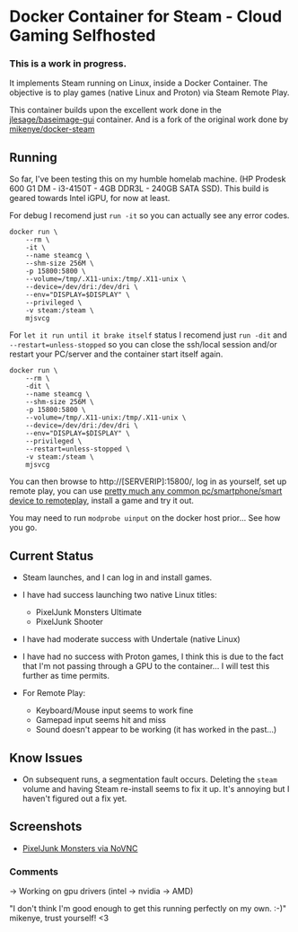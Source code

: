 # Docker Container for Steam - Cloud Gaming Selfhosted
### This is a work in progress.

It implements Steam running on Linux, inside a Docker Container.
The objective is to play games (native Linux and Proton) via Steam Remote Play.

This container builds upon the excellent work done in the [jlesage/baseimage-gui](https://hub.docker.com/r/jlesage/baseimage-gui) container.
And is a fork of the original work done by [mikenye/docker-steam](https://github.com/mikenye/docker-steam)

## Running

So far, I've been testing this on my humble homelab machine.
(HP Prodesk 600 G1 DM - i3-4150T - 4GB DDR3L - 240GB SATA SSD).
This build is geared towards Intel iGPU, for now at least.


For debug I recomend just `run -it` so you can actually see any error codes.
```
docker run \
    --rm \
    -it \
    --name steamcg \
    --shm-size 256M \
    -p 15800:5800 \
    --volume=/tmp/.X11-unix:/tmp/.X11-unix \
    --device=/dev/dri:/dev/dri \
    --env="DISPLAY=$DISPLAY" \
    --privileged \
    -v steam:/steam \
    mjsvcg
```
For `let it run until it brake itself` status I recomend just `run -dit` and `--restart=unless-stopped` so you can close the ssh/local session and/or restart your PC/server and the container start itself again.

```
docker run \
    --rm \
    -dit \
    --name steamcg \
    --shm-size 256M \
    -p 15800:5800 \
    --volume=/tmp/.X11-unix:/tmp/.X11-unix \
    --device=/dev/dri:/dev/dri \
    --env="DISPLAY=$DISPLAY" \
    --privileged \
    --restart=unless-stopped \
    -v steam:/steam \
    mjsvcg
```

You can then browse to http://[SERVERIP]:15800/, log in as yourself, set up remote play, you can use [pretty much any common pc/smartphone/smart device to remoteplay](https://store.steampowered.com/remoteplay), install a game and try it out.

You may need to run `modprobe uinput` on the docker host prior... See how you go.

## Current Status

* Steam launches, and I can log in and install games.
* I have had success launching two native Linux titles:
  * PixelJunk Monsters Ultimate
  * PixelJunk Shooter
* I have had moderate success with Undertale (native Linux)
* I have had no success with Proton games, I think this is due to the fact that I'm not passing through a GPU to the container... I will test this further as time permits.

* For Remote Play:
  * Keyboard/Mouse input seems to work fine
  * Gamepad input seems hit and miss
  * Sound doesn't appear to be working (it has worked in the past...)

## Know Issues

- On subsequent runs, a segmentation fault occurs. Deleting the `steam` volume and having Steam re-install seems to fix it up. It's annoying but I haven't figured out a fix yet.


## Screenshots

* [PixelJunk Monsters via NoVNC](https://i.imgur.com/7FVqXm5.mp4)


### Comments

-> Working on gpu drivers (intel -> nvidia -> AMD)

"I don't think I'm good enough to get this running perfectly on my own. :-)"
mikenye, trust yourself! <3
